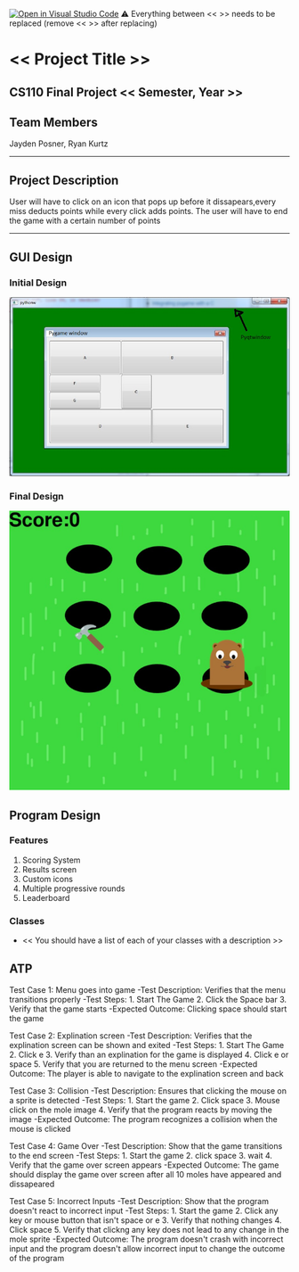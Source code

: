 [![Open in Visual Studio Code](https://classroom.github.com/assets/open-in-vscode-718a45dd9cf7e7f842a935f5ebbe5719a5e09af4491e668f4dbf3b35d5cca122.svg)](https://classroom.github.com/online_ide?assignment_repo_id=12803341&assignment_repo_type=AssignmentRepo)
:warning: Everything between << >> needs to be replaced (remove << >> after replacing)

# << Project Title >>
## CS110 Final Project  << Semester, Year >>

## Team Members

Jayden Posner, Ryan Kurtz
***

## Project Description

User will have to click on an icon that pops up before it dissapears,every miss deducts points while every click
adds points. The user will have to end the game with a certain number of points
***    

## GUI Design

### Initial Design

![initial gui](assets/gui.jpg)

### Final Design

![final gui](assets/finalgui.jpg)

## Program Design

### Features

1. Scoring System
2. Results screen
3. Custom icons
4. Multiple progressive rounds
5. Leaderboard

### Classes

- << You should have a list of each of your classes with a description >>

## ATP

Test Case 1: Menu goes into game
-Test Description: Verifies that the menu transitions properly
-Test Steps:
    1. Start The Game
    2. Click the Space bar
    3. Verify that the game starts
-Expected Outcome: Clicking space should start the game

Test Case 2: Explination screen
-Test Description: Verifies that the explination screen can be shown and exited
-Test Steps:
    1. Start The Game
    2. Click e
    3. Verify than an explination for the game is displayed
    4. Click e or space
    5. Verify that you are returned to the menu screen
-Expected Outcome: The player is able to navigate to the explination screen and back

Test Case 3: Collision
-Test Description: Ensures that clicking the mouse on a sprite is detected
-Test Steps:
    1. Start the game
    2. Click space
    3. Mouse click on the mole image
    4. Verify that the program reacts by moving the image
-Expected Outcome: The program recognizes a collision when the mouse is clicked

Test Case 4: Game Over
-Test Description: Show that the game transitions to the end screen
-Test Steps:
    1. Start the game
    2. click space
    3. wait
    4. Verify that the game over screen appears
-Expected Outcome: The game should display the game over screen after all 10 moles have appeared and dissapeared

Test Case 5: Incorrect Inputs
-Test Description: Show that the program doesn't react to incorrect input
-Test Steps:
    1. Start the game
    2. Click any key or mouse button that isn't space or e
    3. Verify that nothing changes
    4. Click space
    5. Verify that clickng any key does not lead to any change in the mole sprite
-Expected Outcome: The program doesn't crash with incorrect input and the program doesn't allow incorrect input to change the outcome of the program

    















    















